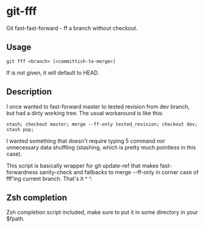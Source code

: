 git-fff
=======

Git fast-fast-forward - ff a branch without checkout.

Usage
-----

````
git fff <branch> [<committish-to-merge>]
````

If <committish-to-merge> is not given, it will default to HEAD.

Description
-----------

I once wanted to fast-forward master to tested revision from dev branch, but had a dirty working tree.
The usual workaround is like this:
````
stash; checkout master; merge --ff-only tested_revision; checkout dev; stash pop;
````

I wanted something that doesn't require typing 5 command nor unnecessary data shuffling (stashing, which is pretty much pointless in this case).

This script is basically wrapper for git update-ref that makes fast-forwardness sanity-check and fallbacks to merge --ff-only in corner case of fff'ing current branch. That's it ^ ^.

Zsh completion
--------------

Zsh completion script included, make sure to put it in some directory in your $fpath.
